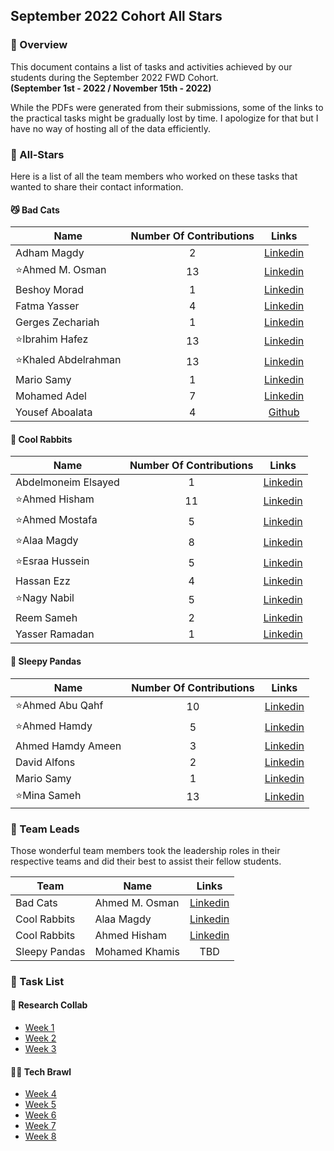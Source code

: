 ## September 2022 Cohort All Stars

### 📖 Overview

This document contains a list of tasks and activities achieved by our students during the September 2022 FWD Cohort.  
**(September 1st - 2022 / November 15th - 2022)**

While the PDFs were generated from their submissions, some of the links to the practical tasks might be gradually lost by time. I apologize for that but I have no way of hosting all of the data efficiently.

### 🌟 All-Stars

Here is a list of all the team members who worked on these tasks that wanted to share their contact information.

#### 😼 Bad Cats

| Name                 | Number Of Contributions |                                 Links                                 |
| -------------------- | :---------------------: | :-------------------------------------------------------------------: |
| Adham Magdy          |            2            |    [Linkedin](https://www.linkedin.com/in/adham-magdy-79a6071b4/)     |
| ⭐Ahmed M. Osman     |           13            |         [Linkedin](https://www.linkedin.com/in/ahmed-mosman/)         |
| Beshoy Morad         |            1            |         [Linkedin](https://www.linkedin.com/in/beshoymorad/)          |
| Fatma Yasser         |            4            |    [Linkedin](https://www.linkedin.com/in/fatma-yasser-68b784202/)    |
| Gerges Zechariah     |            1            |       [Linkedin](https://www.linkedin.com/in/gerges-zechariah/)       |
| ⭐Ibrahim Hafez      |           13            |        [Linkedin](https://www.linkedin.com/in/ibrahim-hafez/)         |
| ⭐Khaled Abdelrahman |           13            | [Linkedin](https://www.linkedin.com/in/khaled-abdelrahman-350493210/) |
| Mario Samy           |            1            |     [Linkedin](https://www.linkedin.com/in/mario-samy-2a3036246/)     |
| Mohamed Adel         |            7            |    [Linkedin](https://www.linkedin.com/in/mohamed-adel-11762820b/)    |
| Yousef Aboalata      |            4            |         [Github](http://yousefel-black.github.io/Portfolio-1)         |

#### 🐰 Cool Rabbits

| Name                | Number Of Contributions |                              Links                               |
| ------------------- | :---------------------: | :--------------------------------------------------------------: |
| Abdelmoneim Elsayed |            1            |       [Linkedin](https://www.linkedin.com/in/meniemhany/)        |
| ⭐Ahmed Hisham      |           11            | [Linkedin](https://www.linkedin.com/in/ahmed-hisham-8945441b1/)  |
| ⭐Ahmed Mostafa     |            5            | [Linkedin](https://www.linkedin.com/in/ahmed-mostafa-a68b07187/) |
| ⭐Alaa Magdy        |            8            |  [Linkedin](https://www.linkedin.com/in/alaa-magdy-46a823179/)   |
| ⭐Esraa Hussein     |            5            |       [Linkedin](www.linkedin.com/in/esraa-dahy-801349245)       |
| Hassan Ezz          |            4            |        [Linkedin](https://www.linkedin.com/in/hasssanezz)        |
| ⭐Nagy Nabil        |            5            |  [Linkedin](https://www.linkedin.com/in/nagy-nabil-1535601ba/)   |
| Reem Sameh          |            2            |  [Linkedin](https://www.linkedin.com/in/reem-sameh-984594249/)   |
| Yasser Ramadan      |            1            |         [Linkedin](https://www.linkedin.com/in/yasram/)          |

#### 🐼 Sleepy Pandas

| Name              | Number Of Contributions |                              Links                              |
| ----------------- | :---------------------: | :-------------------------------------------------------------: |
| ⭐Ahmed Abu Qahf  |           10            |        [Linkedin](https://www.linkedin.com/in/abokahfa/)        |
| ⭐Ahmed Hamdy     |            5            | [Linkedin](https://www.linkedin.com/in/ahmed-hamdy-b89280233/)  |
| Ahmed Hamdy Ameen |            3            | [Linkedin](https://www.linkedin.com/in/ahmed-hamdy-782972190/)  |
| David Alfons      |            2            | [Linkedin](https://www.linkedin.com/in/david-alfons-6aa192104/) |
| Mario Samy        |            1            |  [Linkedin](https://www.linkedin.com/in/mario-samy-2a3036246/)  |
| ⭐Mina Sameh      |           13            |  [Linkedin](https://www.linkedin.com/in/mina-sameh-258992216/)  |

### 👑 Team Leads

Those wonderful team members took the leadership roles in their respective teams and did their best to assist their fellow students.

| Team          | Name           |                              Links                              |
| ------------- | -------------- | :-------------------------------------------------------------: |
| Bad Cats      | Ahmed M. Osman |      [Linkedin](https://www.linkedin.com/in/ahmed-mosman/)      |
| Cool Rabbits  | Alaa Magdy     |  [Linkedin](https://www.linkedin.com/in/alaa-magdy-46a823179/)  |
| Cool Rabbits  | Ahmed Hisham   | [Linkedin](https://www.linkedin.com/in/ahmed-hisham-8945441b1/) |
| Sleepy Pandas | Mohamed Khamis |                               TBD                               |

### 📝 Task List

#### 🤝 Research Collab

- [Week 1](Week%201/)
- [Week 2](Week%202/)
- [Week 3](Week%203/)

#### 🤜🤛 Tech Brawl

- [Week 4](Week%204/)
- [Week 5](Week%205/)
- [Week 6](Week%206/)
- [Week 7](Week%207/)
- [Week 8](Week%208/)
